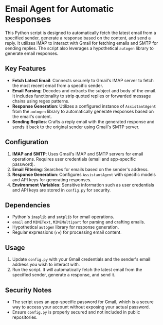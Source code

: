 # Email Agent for Automatic Responses

This Python script is designed to automatically fetch the latest email from a specified sender, generate a response based on the content, and send a reply. It utilizes IMAP to interact with Gmail for fetching emails and SMTP for sending replies. The script also leverages a hypothetical `autogen` library to generate email responses.

## Key Features

- **Fetch Latest Email**: Connects securely to Gmail's IMAP server to fetch the most recent email from a specific sender.
- **Email Parsing**: Decodes and extracts the subject and body of the email. It includes functionality to strip quoted replies or forwarded message chains using regex patterns.
- **Response Generation**: Utilizes a configured instance of `AssistantAgent` from the `autogen` library to automatically generate responses based on the email's content.
- **Sending Replies**: Crafts a reply email with the generated response and sends it back to the original sender using Gmail's SMTP server.

## Configuration

1. **IMAP and SMTP**: Uses Gmail's IMAP and SMTP servers for email operations. Requires user credentials (email and app-specific password).
2. **Email Filtering**: Searches for emails based on the sender's address.
3. **Response Generation**: Configures `AssistantAgent` with specific models and API keys for generating responses.
4. **Environment Variables**: Sensitive information such as user credentials and API keys are stored in `config.py` for security.

## Dependencies

- Python's `imaplib` and `smtplib` for email operations.
- `email` and `MIMEText`, `MIMEMultipart` for parsing and crafting emails.
- Hypothetical `autogen` library for response generation.
- Regular expressions (`re`) for processing email content.

## Usage

1. Update `config.py` with your Gmail credentials and the sender's email address you wish to interact with.
2. Run the script. It will automatically fetch the latest email from the specified sender, generate a response, and send it.

## Security Notes

- The script uses an app-specific password for Gmail, which is a secure way to access your account without exposing your actual password.
- Ensure `config.py` is properly secured and not included in public repositories.
